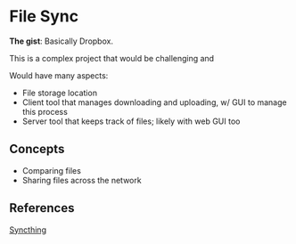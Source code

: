 # File Sync

**The gist**: Basically Dropbox.

This is a complex project that would be challenging and 

Would have many aspects:

- File storage location
- Client tool that manages downloading and uploading, w/ GUI to manage this process
- Server tool that keeps track of files; likely with web GUI too

## Concepts

- Comparing files
- Sharing files across the network

## References

[Syncthing](https://syncthing.net/)
